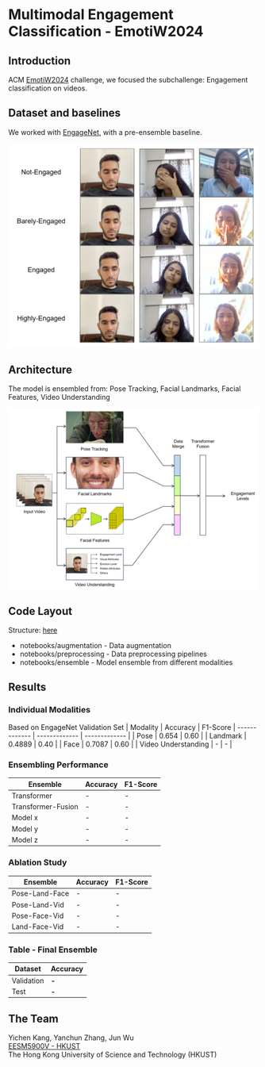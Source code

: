 # Multimodal Engagement Classification - EmotiW2024

## Introduction
ACM [EmotiW2024](https://sites.google.com/view/emotiw2024/home) challenge, we focused the subchallenge: Engagement classification on videos.

## Dataset and baselines
We worked with [EngageNet](https://github.com/engagenet/engagenet_baselines), with a pre-ensemble baseline.

<div style="vertical-align:middle"><img src="images/figure1.png" alt="Dataset" width="550px" text-align="center">
</div>

## Architecture
The model is ensembled from: Pose Tracking, Facial Landmarks, Facial Features, Video Understanding

<div style="text-align:center"><img src="images/figure2.png" alt="Model Architecture" width="550px" align="center">
</div>

## Code Layout
Structure: [here](Directory_Structure.md)
- notebooks/augmentation - Data augmentation
- notebooks/preprocessing - Data preprocessing pipelines
- notebooks/ensemble - Model ensemble from different modalities

## Results
### Individual Modalities
Based on EngageNet Validation Set
| Modality  | Accuracy | F1-Score
| ------------- | ------------- | ------------- |
| Pose  | 0.654 | 0.60 |
| Landmark  | 0.4889 | 0.40 |
| Face | 0.7087 | 0.60 |
| Video Understanding | - | - |

### Ensembling Performance
| Ensemble  | Accuracy | F1-Score
| ------------- | ------------- | ------------- |
| Transformer  | - | - |
| Transformer-Fusion  | - | - |
| Model x  | - | - |
| Model y | - | - |
| Model z | - | - |

### Ablation Study
| Ensemble  | Accuracy | F1-Score
| ------------- | ------------- | ------------- |
| Pose-Land-Face  | - | - |
| Pose-Land-Vid  | - | - |
| Pose-Face-Vid  | - | - |
| Land-Face-Vid | - | - |

### Table - Final Ensemble
| Dataset  | Accuracy
| ------------- | -------------
| Validation | **-** |
| Test | **-** |

## The Team
Yichen Kang, Yanchun Zhang, Jun Wu  
[EESM5900V - HKUST](https://cqf.io/EESM5900V/)  
The Hong Kong University of Science and Technology (HKUST)
